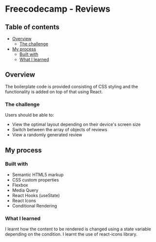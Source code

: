 # Freecodecamp - Reviews


## Table of contents

- [Overview](#overview)
  - [The challenge](#the-challenge)
- [My process](#my-process)
  - [Built with](#built-with)
  - [What I learned](#what-i-learned)


## Overview

The boilerplate code is provided consisting of CSS styling and the functionality is added on top of that using React.

### The challenge

Users should be able to:

- View the optimal layout depending on their device's screen size
- Switch between the array of objects of reviews
- View a randomly generated review


## My process

### Built with

- Semantic HTML5 markup
- CSS custom properties
- Flexbox
- Media Query
- React Hooks (useState)
- React Icons
- Conditional Rendering

### What I learned

I learnt how the content to be rendered is changed using a state variable depending on the condition. I learnt the use of react-icons library.

